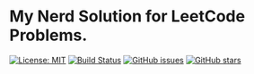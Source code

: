 # My Nerd Solution for LeetCode Problems.

[![License: MIT](https://img.shields.io/badge/License-MIT-brightgreen.svg)](https://opensource.org/licenses/MIT)
[![Build Status](https://travis-ci.com/isudox/leetcode-solution.svg?branch=master)](https://travis-ci.com/isudox/leetcode-solution)
[![GitHub issues](https://img.shields.io/github/issues/isudox/leetcode-solution.svg)](https://github.com/isudox/leetcode-solution/issues)
[![GitHub stars](https://img.shields.io/github/stars/isudox/leetcode-solution.svg)](https://github.com/isudox/leetcode-solution)

